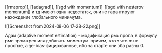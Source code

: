[[rmsprop]], [[adagrad]], [[sgd with momentum]], [[sgd with nesterov momentum]] и тд имеют один недостаток, они не гарантируют нахождение глобального минимума. 

![[Screenshot from 2024-08-06 17-28-22.png]]

Адам (adaptive moment estimation) - модификация рмс пропа, в формулу рмс прома решили добавить моментум. причем, что v что m не простые, а де-bias-фицированные, ибо на старте они оба равны 0.